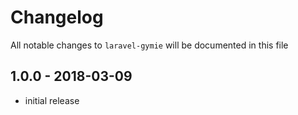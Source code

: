 # Changelog

All notable changes to  `laravel-gymie`  will be documented in this file

## [](https://github.com/spatie/laravel-medialibrary/blob/master/CHANGELOG.md#690---2018-03-04)1.0.0 - 2018-03-09

- initial release